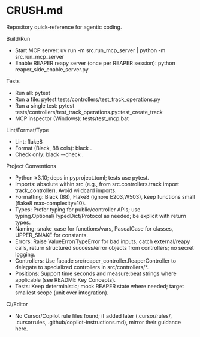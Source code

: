 # CRUSH.md

Repository quick-reference for agentic coding.

Build/Run
- Start MCP server: uv run -m src.run_mcp_server  |  python -m src.run_mcp_server
- Enable REAPER reapy server (once per REAPER session): python reaper_side_enable_server.py

Tests
- Run all: pytest
- Run a file: pytest tests/controllers/test_track_operations.py
- Run a single test: pytest tests/controllers/test_track_operations.py::test_create_track
- MCP inspector (Windows): tests/test_mcp.bat

Lint/Format/Type
- Lint: flake8
- Format (Black, 88 cols): black .
- Check only: black --check .

Project Conventions
- Python ≥3.10; deps in pyproject.toml; tests use pytest.
- Imports: absolute within src (e.g., from src.controllers.track import track_controller). Avoid wildcard imports.
- Formatting: Black (88), Flake8 (ignore E203,W503), keep functions small (flake8 max-complexity=10).
- Types: Prefer typing for public/controller APIs; use typing.Optional/TypedDict/Protocol as needed; be explicit with return types.
- Naming: snake_case for functions/vars, PascalCase for classes, UPPER_SNAKE for constants.
- Errors: Raise ValueError/TypeError for bad inputs; catch external/reapy calls, return structured success/error objects from controllers; no secret logging.
- Controllers: Use facade src/reaper_controller.ReaperController to delegate to specialized controllers in src/controllers/*.
- Positions: Support time seconds and measure:beat strings where applicable (see README Key Concepts).
- Tests: Keep deterministic; mock REAPER state where needed; target smallest scope (unit over integration).

CI/Editor
- No Cursor/Copilot rule files found; if added later (.cursor/rules/, .cursorrules, .github/copilot-instructions.md), mirror their guidance here.
